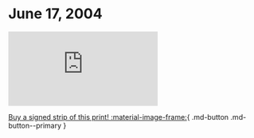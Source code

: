 # June 17, 2004

![](https://www.achewood.com/comic.php?date=06172004)

[Buy a signed strip of this print! :material-image-frame:](https://achewood-holiday-pop-up.myshopify.com/products/strip#06172004){ .md-button .md-button--primary }
